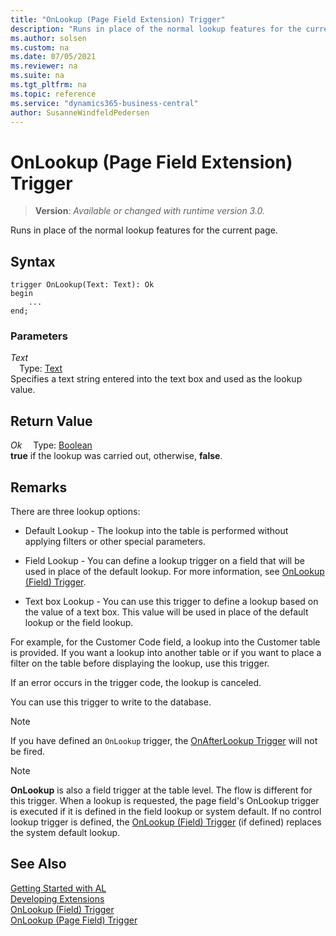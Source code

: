 ```yaml
---
title: "OnLookup (Page Field Extension) Trigger"
description: "Runs in place of the normal lookup features for the current page."
ms.author: solsen
ms.custom: na
ms.date: 07/05/2021
ms.reviewer: na
ms.suite: na
ms.tgt_pltfrm: na
ms.topic: reference
ms.service: "dynamics365-business-central"
author: SusanneWindfeldPedersen
---
```

[//]: # (START>DO_NOT_EDIT)
[//]: # (IMPORTANT:Do not edit any of the content between here and the END>DO_NOT_EDIT.)
[//]: # (Any modifications should be made in the .xml files in the ModernDev repo.)

# OnLookup (Page Field Extension) Trigger
> **Version**: _Available or changed with runtime version 3.0._

Runs in place of the normal lookup features for the current page.


## Syntax
```
trigger OnLookup(Text: Text): Ok
begin
    ...
end;
```

### Parameters

*Text*  
&emsp;Type: [Text](../../methods-auto/text/text-data-type.md)  
Specifies a text string entered into the text box and used as the lookup value.  


## Return Value

*Ok*
&emsp;Type: [Boolean](../../methods-auto/boolean/boolean-data-type.md)  
**true** if the lookup was carried out, otherwise, **false**.

[//]: # (IMPORTANT: END>DO_NOT_EDIT)

## Remarks

There are three lookup options:  

- Default Lookup - The lookup into the table is performed without applying filters or other special parameters.  

- Field Lookup - You can define a lookup trigger on a field that will be used in place of the default lookup. For more information, see [OnLookup (Field) Trigger](../field/devenv-onlookup-field-trigger.md).  

- Text box Lookup - You can use this trigger to define a lookup based on the value of a text box. This value will be used in place of the default lookup or the field lookup.  

For example, for the Customer Code field, a lookup into the Customer table is provided. If you want a lookup into another table or if you want to place a filter on the table before displaying the lookup, use this trigger.  

If an error occurs in the trigger code, the lookup is canceled.  

You can use this trigger to write to the database.  

> [!NOTE]  
> If you have defined an `OnLookup` trigger, the [OnAfterLookup Trigger](../pagefield/devenv-onafterlookup-pagefield-trigger.md) will not be fired.


> [!NOTE]  
> **OnLookup** is also a field trigger at the table level. The flow is different for this trigger. When a lookup is requested, the page field's OnLookup trigger is executed if it is defined in the field lookup or system default. If no control lookup trigger is defined, the [OnLookup (Field) Trigger](../field/devenv-onlookup-field-trigger.md) \(if defined\) replaces the system default lookup.  

## See Also  
[Getting Started with AL](../../devenv-get-started.md)  
[Developing Extensions](../../devenv-dev-overview.md)  
[OnLookup (Field) Trigger](../field/devenv-onlookup-field-trigger.md)  
[OnLookup (Page Field) Trigger](../pagefield/devenv-onlookup-pagefield-trigger.md)
